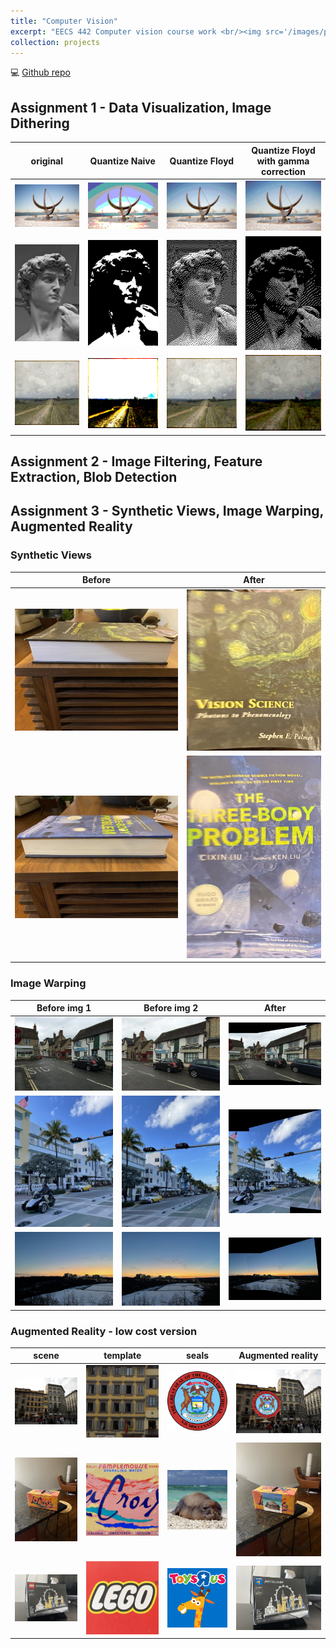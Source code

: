 ```yaml
---
title: "Computer Vision"
excerpt: "EECS 442 Computer vision course work <br/><img src='/images/projects/UMich/Computer_Vision/hw3_t6_huron_combined.jpg'>"
collection: projects
---
```


:computer: [Github repo](https://github.com/yi-cheng-liu/traditional-computer-vision)

## Assignment 1 - Data Visualization, Image Dithering

| original                 | Quantize Naive            | Quantize Floyd            | Quantize Floyd with gamma correction
:-------------------------:|:-------------------------:|:-------------------------:|:-------------------------:
![cosmos original](/images/projects/UMich/Computer_Vision/hw1_cosmos.jpg_orig.png) |  ![cosmos naive](/images/projects/UMich/Computer_Vision/hw1_cosmos.jpg_quantizeNaive.png) | ![cosmos floyd](/images/projects/UMich/Computer_Vision/hw1_cosmos.jpg_quantizeFloyd.png) | ![cosmos floyd with gamma correction](/images/projects/UMich/Computer_Vision/hw1_cosmos.jpg_quantizeFloydGamma.png)
![david original](/images/projects/UMich/Computer_Vision/hw1_david.jpg_orig.png) |  ![david naive](/images/projects/UMich/Computer_Vision/hw1_david.jpg_quantizeNaive.png) | ![david floyd](/images/projects/UMich/Computer_Vision/hw1_david.jpg_quantizeFloyd.png) | ![david floyd with gamma correction](/images/projects/UMich/Computer_Vision/hw1_david.jpg_quantizeFloydGamma.png)
![vladimirka original](/images/projects/UMich/Computer_Vision/hw1_vladimirka.jpg_orig.png) |  ![vladimirka naive](/images/projects/UMich/Computer_Vision/hw1_vladimirka.jpg_quantizeNaive.png) | ![vladimirka floyd](/images/projects/UMich/Computer_Vision/hw1_vladimirka.jpg_quantizeFloyd.png) | ![vladimirka floyd with gamma correction](/images/projects/UMich/Computer_Vision/hw1_vladimirka.jpg_quantizeFloydGamma.png)

## Assignment 2 - Image Filtering, Feature Extraction, Blob Detection


## Assignment 3 - Synthetic Views, Image Warping, Augmented Reality

### Synthetic Views

| Before                   |  After                    |
:-------------------------:|:-------------------------:
![original palmer](/images/projects/UMich/Computer_Vision/hw3_t5_palmer_original.jpg)     |  ![synthetic views palmer](/images/projects/UMich/Computer_Vision/hw3_t5_palmer_frontoparallel.jpg)
![original threebody](/images/projects/UMich/Computer_Vision/hw3_t5_threebody_original.jpg)  |  ![synthetic views threebody](/images/projects/UMich/Computer_Vision/hw3_t5_threebody_frontoparallel.jpg)



### Image Warping

| Before img 1             | Before img 2              | After
:-------------------------:|:-------------------------:|:-------------------------:
![image warping eynsham img1](/images/projects/UMich/Computer_Vision/hw3_t6_eynsham_img1.jpg) |  ![image warping eynsham img2](/images/projects/UMich/Computer_Vision/hw3_t6_eynsham_img2.jpg) | ![image warping eynsham combined](/images/projects/UMich/Computer_Vision/hw3_t6_eynsham_combined.jpg)
![image warping florida img1](/images/projects/UMich/Computer_Vision/hw3_t6_florida_img1.jpg) |  ![image warping florida img2](/images/projects/UMich/Computer_Vision/hw3_t6_florida_img2.jpg) | ![image warping florida combined](/images/projects/UMich/Computer_Vision/hw3_t6_florida_combined.jpg)
![image warping huron img1](/images/projects/UMich/Computer_Vision/hw3_t6_huron_img1.jpg) |  ![image warping huron img2](/images/projects/UMich/Computer_Vision/hw3_t6_huron_img2.jpg) | ![image warping huron combined](/images/projects/UMich/Computer_Vision/hw3_t6_huron_combined.jpg)


### Augmented Reality - low cost version

| scene                    | template                  | seals                    | Augmented reality
:-------------------------:|:-------------------------:|:-------------------------:|:-------------------------:
![florence scene](/images/projects/UMich/Computer_Vision/hw3_t7_florence_scene.jpg) |  ![florence template](/images/projects/UMich/Computer_Vision/hw3_t7_florence_template.png) | ![michigan seals](/images/projects/UMich/Computer_Vision/hw3_t7_michigan.png) | ![florence michigan augmented](/images/projects/UMich/Computer_Vision/hw3_t7_florencemichigan_augmented.jpg)
![lacroix scene](/images/projects/UMich/Computer_Vision/hw3_t7_lacroix_scene.jpg) |  ![lacroix template](/images/projects/UMich/Computer_Vision/hw3_t7_lacroix_template.png) | ![monk seals](/images/projects/UMich/Computer_Vision/hw3_t7_monk.png) | ![lacroix monk augmented](/images/projects/UMich/Computer_Vision/hw3_t7_lacroix_monk_augmented.jpg)
![lego scene](/images/projects/UMich/Computer_Vision/hw3_t7_lego_scene.jpg) |  ![lego template](/images/projects/UMich/Computer_Vision/hw3_t7_lego_template.png) | ![toysrus seals](/images/projects/UMich/Computer_Vision/hw3_t7_toysrus.png) | ![ augmented](/images/projects/UMich/Computer_Vision/hw3_t7_lego_toysrus_augmented.jpg)

